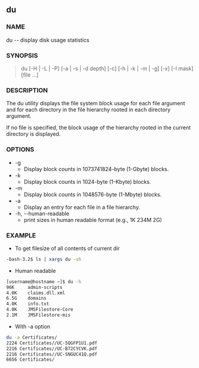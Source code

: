 ## du

### NAME

du -- display disk usage statistics

### SYNOPSIS

> du [-H | -L | -P] [-a | -s | -d depth] [-c] [-h | -k | -m | -g] [-x] [-I mask] [file ...]

### DESCRIPTION

The du utility displays the file system block usage for each file argument and for each directory in the file hierarchy rooted in each directory argument.  

If no file is specified, the block usage of the hierarchy rooted in the current directory is displayed.

### OPTIONS

* -g      
    * Display block counts in 1073741824-byte (1-Gbyte) blocks.
* -k      
    * Display block counts in 1024-byte (1-Kbyte) blocks.
* -m     
    * Display block counts in 1048576-byte (1-Mbyte) blocks.
* -a      
    * Display an entry for each file in a file hierarchy.
* -h, --human-readable
    * print sizes in human readable format (e.g., 1K 234M 2G)


### EXAMPLE

- To get filesize of all contents of current dir

```bash
-bash-3.2$ ls | xargs du -sh
```

- Human readable

```bash
[username@hostname ~]$ du -h
96K     admin-scripts
4.0K    claims.dll.xml
6.5G    domains
4.0K    info.txt
4.0K    JMSFilestore-Core
2.1M    JMSFilestore-mis
```

- With -a option

```bash
du -a Certificates/
2224 Certificates//UC-5QGFP1U1.pdf
2216 Certificates//UC-B72CYCVK.pdf
2216 Certificates//UC-SNGUC41Q.pdf
6656 Certificates/
```
